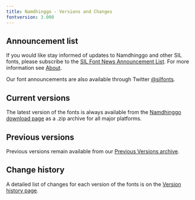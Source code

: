 ```yaml
---
title: Namdhinggo - Versions and Changes
fontversion: 3.000
---
```


## Announcement list

If you would like stay informed of updates to Namdhinggo and other SIL fonts, please subscribe to the [SIL Font News Announcement List](https://groups.google.com/a/groups.sil.org/forum/#!forum/sil-font-news). For more information see [About](about.md).

Our font announcements are also available through Twitter [@silfonts](http://twitter.com/silfonts).

## Current versions

The latest version of the fonts is always available from the [Namdhinggo download page](https://software.sil.org/namdhinggo/#downloads) as a .zip archive for all major platforms.

## Previous versions

Previous versions remain available from our [Previous Versions archive](https://software.sil.org/namdhinggo/#downloads).

## Change history

A detailed list of changes for each version of the fonts is on the [Version history page](history.md).
